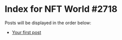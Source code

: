 # Index for NFT World #2718
Posts will be displayed in the order below:

- [Your first post](./001-first.md)

